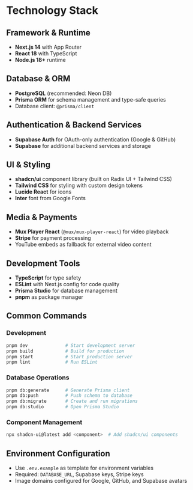 # Technology Stack

## Framework & Runtime
- **Next.js 14** with App Router
- **React 18** with TypeScript
- **Node.js 18+** runtime

## Database & ORM
- **PostgreSQL** (recommended: Neon DB)
- **Prisma ORM** for schema management and type-safe queries
- Database client: `@prisma/client`

## Authentication & Backend Services
- **Supabase Auth** for OAuth-only authentication (Google & GitHub)
- **Supabase** for additional backend services and storage

## UI & Styling
- **shadcn/ui** component library (built on Radix UI + Tailwind CSS)
- **Tailwind CSS** for styling with custom design tokens
- **Lucide React** for icons
- **Inter** font from Google Fonts

## Media & Payments
- **Mux Player React** (`@mux/mux-player-react`) for video playback
- **Stripe** for payment processing
- YouTube embeds as fallback for external video content

## Development Tools
- **TypeScript** for type safety
- **ESLint** with Next.js config for code quality
- **Prisma Studio** for database management
- **pnpm** as package manager

## Common Commands

### Development
```bash
pnpm dev              # Start development server
pnpm build            # Build for production
pnpm start            # Start production server
pnpm lint             # Run ESLint
```

### Database Operations
```bash
pnpm db:generate      # Generate Prisma client
pnpm db:push          # Push schema to database
pnpm db:migrate       # Create and run migrations
pnpm db:studio        # Open Prisma Studio
```

### Component Management
```bash
npx shadcn-ui@latest add <component>  # Add shadcn/ui components
```

## Environment Configuration
- Use `.env.example` as template for environment variables
- Required: `DATABASE_URL`, Supabase keys, Stripe keys
- Image domains configured for Google, GitHub, and Supabase avatars